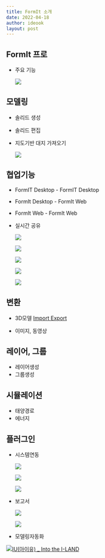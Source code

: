 ```yaml
---
title: FormIt 소개
date: 2022-04-18
author: ideook
layout: post
---
```


## FormIt 프로

- 주요 기능

  ![](../images/2022-04-18-10-39-12.png)

## 모델링

- 솔리드 생성
- 솔리드 편집
- 지도기반 대지 가져오기

  ![](../images/2022-04-18-10-43-18.png)

## 협업기능

- FormIT Desktop - FormIT Desktop
- FormIt Desktop - FormIt Web
- FormIt Web - FormIt Web
- 실시간 공유

  ![](../images/2022-04-18-10-40-42.png)

  ![](../images/2022-04-18-10-40-51.png)

  ![](../images/2022-04-18-10-41-41.png)

  ![](../images/2022-04-18-10-41-59.png)

  ![](../images/2022-04-18-10-42-35.png)

## 변환

- 3D모델 [Import Export](https://haeahn-dukhyun.github.io/2022/04/Import-Export)

- 이미지, 동영상

## 레이어, 그룹

- 레이어생성
- 그룹생성

## 시뮬레이션

- 태양경로
- 에너지

## 플러그인

- 시스템연동

  ![](../images/2022-04-18-10-37-48.png)

  ![](../images/2022-04-18-10-36-39.png)

  ![](../images/2022-04-18-10-36-46.png)

- 보고서

  ![](../images/2022-04-18-10-34-58.png)

  ![](../images/2022-04-18-10-37-13.png)

- 모델링자동화


[![IU(아이유) _ Into the I-LAND](http://img.youtube.com/vi/QYNwbZHmh8g/0.jpg)](https://youtu.be/QYNwbZHmh8g?t=0s)